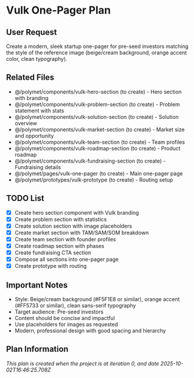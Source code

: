 # Vulk One-Pager Plan

## User Request
Create a modern, sleek startup one-pager for pre-seed investors matching the style of the reference image (beige/cream background, orange accent color, clean typography).

## Related Files
- @/polymet/components/vulk-hero-section (to create) - Hero section with branding
- @/polymet/components/vulk-problem-section (to create) - Problem statement with stats
- @/polymet/components/vulk-solution-section (to create) - Solution overview
- @/polymet/components/vulk-market-section (to create) - Market size and opportunity
- @/polymet/components/vulk-team-section (to create) - Team profiles
- @/polymet/components/vulk-roadmap-section (to create) - Product roadmap
- @/polymet/components/vulk-fundraising-section (to create) - Fundraising details
- @/polymet/pages/vulk-one-pager (to create) - Main one-pager page
- @/polymet/prototypes/vulk-prototype (to create) - Routing setup

## TODO List
- [x] Create hero section component with Vulk branding
- [x] Create problem section with statistics
- [x] Create solution section with image placeholders
- [x] Create market section with TAM/SAM/SOM breakdown
- [x] Create team section with founder profiles
- [x] Create roadmap section with phases
- [x] Create fundraising CTA section
- [x] Compose all sections into one-pager page
- [x] Create prototype with routing

## Important Notes
- Style: Beige/cream background (#F5F1E8 or similar), orange accent (#FF5733 or similar), clean sans-serif typography
- Target audience: Pre-seed investors
- Content should be concise and impactful
- Use placeholders for images as requested
- Modern, professional design with good spacing and hierarchy
  
## Plan Information
*This plan is created when the project is at iteration 0, and date 2025-10-02T16:46:25.708Z*
